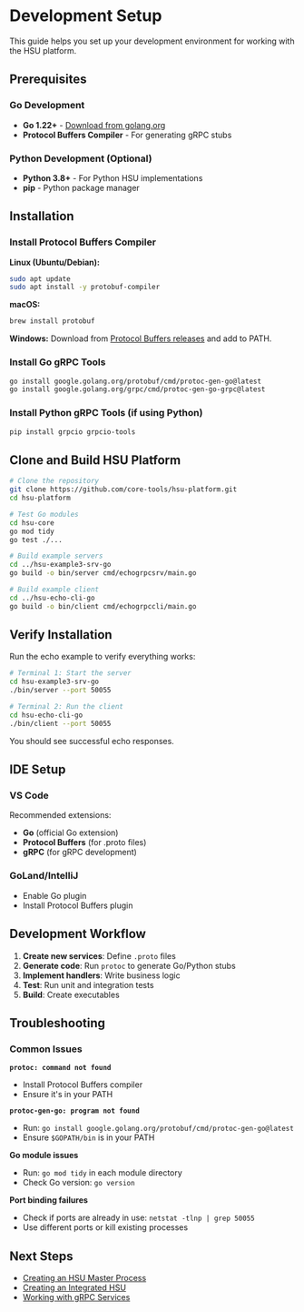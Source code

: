 # Development Setup

This guide helps you set up your development environment for working with the HSU platform.

## Prerequisites

### Go Development
- **Go 1.22+** - [Download from golang.org](https://golang.org/dl/)
- **Protocol Buffers Compiler** - For generating gRPC stubs

### Python Development (Optional)
- **Python 3.8+** - For Python HSU implementations
- **pip** - Python package manager

## Installation

### Install Protocol Buffers Compiler

**Linux (Ubuntu/Debian):**
```bash
sudo apt update
sudo apt install -y protobuf-compiler
```

**macOS:**
```bash
brew install protobuf
```

**Windows:**
Download from [Protocol Buffers releases](https://github.com/protocolbuffers/protobuf/releases) and add to PATH.

### Install Go gRPC Tools

```bash
go install google.golang.org/protobuf/cmd/protoc-gen-go@latest
go install google.golang.org/grpc/cmd/protoc-gen-go-grpc@latest
```

### Install Python gRPC Tools (if using Python)

```bash
pip install grpcio grpcio-tools
```

## Clone and Build HSU Platform

```bash
# Clone the repository
git clone https://github.com/core-tools/hsu-platform.git
cd hsu-platform

# Test Go modules
cd hsu-core
go mod tidy
go test ./...

# Build example servers
cd ../hsu-example3-srv-go
go build -o bin/server cmd/echogrpcsrv/main.go

# Build example client
cd ../hsu-echo-cli-go
go build -o bin/client cmd/echogrpccli/main.go
```

## Verify Installation

Run the echo example to verify everything works:

```bash
# Terminal 1: Start the server
cd hsu-example3-srv-go
./bin/server --port 50055

# Terminal 2: Run the client
cd hsu-echo-cli-go
./bin/client --port 50055
```

You should see successful echo responses.

## IDE Setup

### VS Code
Recommended extensions:
- **Go** (official Go extension)
- **Protocol Buffers** (for .proto files)
- **gRPC** (for gRPC development)

### GoLand/IntelliJ
- Enable Go plugin
- Install Protocol Buffers plugin

## Development Workflow

1. **Create new services**: Define `.proto` files
2. **Generate code**: Run `protoc` to generate Go/Python stubs
3. **Implement handlers**: Write business logic
4. **Test**: Run unit and integration tests
5. **Build**: Create executables

## Troubleshooting

### Common Issues

**`protoc: command not found`**
- Install Protocol Buffers compiler
- Ensure it's in your PATH

**`protoc-gen-go: program not found`**
- Run: `go install google.golang.org/protobuf/cmd/protoc-gen-go@latest`
- Ensure `$GOPATH/bin` is in your PATH

**Go module issues**
- Run: `go mod tidy` in each module directory
- Check Go version: `go version`

**Port binding failures**
- Check if ports are already in use: `netstat -tlnp | grep 50055`
- Use different ports or kill existing processes

## Next Steps

- [Creating an HSU Master Process](HSU_MASTER_GUIDE.md)
- [Creating an Integrated HSU](INTEGRATED_HSU_GUIDE.md)
- [Working with gRPC Services](../reference/GRPC_SERVICES.md) 
